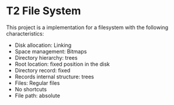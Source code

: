 # T2 File System

This project is a implementation for a filesystem with the following characteristics:

* Disk allocation: Linking
* Space management: Bitmaps
* Directory hierarchy: trees
* Root location: fixed position in the disk
* Directory record: fixed
* Records internal structure: trees
* Files: Regular files
* No shortcuts
* File path: absolute

